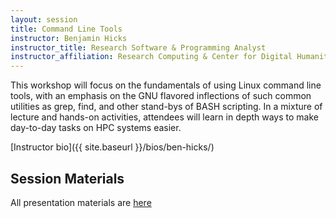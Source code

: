 ```yaml
---
layout: session
title: Command Line Tools
instructor: Benjamin Hicks
instructor_title: Research Software & Programming Analyst
instructor_affiliation: Research Computing & Center for Digital Humanities, Princeton University
---
```


This workshop will focus on the fundamentals of using Linux command line tools,
with an emphasis on the GNU flavored inflections of such common utilities as
grep, find, and other stand-bys of BASH scripting. In a mixture of lecture
and hands-on activities, attendees will learn in depth ways to
make day-to-day tasks on HPC systems easier.

[Instructor bio]({{ site.baseurl }}/bios/ben-hicks/)  

## Session Materials ##
All presentation materials are [here](https://princetonuniversity.github.io/commandline_tools_workshop/)  
